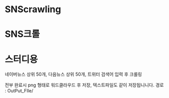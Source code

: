 # SNScrawling
# SNS크롤
# 스터디용

네이버뉴스 상위 50개,
다음뉴스 상위 50개,
트위터 검색어 입력 후 크롤링

전부 완료시 png 형태로 워드클라우드 후 저장, 텍스트파일도 같이 저장됩니니다.
경로 : OutPut_FIle/
